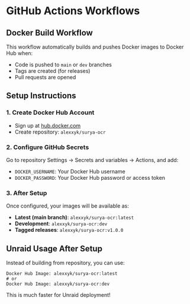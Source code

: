 # GitHub Actions Workflows

## Docker Build Workflow

This workflow automatically builds and pushes Docker images to Docker Hub when:

- Code is pushed to `main` or `dev` branches
- Tags are created (for releases)
- Pull requests are opened

## Setup Instructions

### 1. Create Docker Hub Account
- Sign up at [hub.docker.com](https://hub.docker.com)
- Create repository: `alexxyk/surya-ocr`

### 2. Configure GitHub Secrets
Go to repository Settings → Secrets and variables → Actions, and add:

- `DOCKER_USERNAME`: Your Docker Hub username
- `DOCKER_PASSWORD`: Your Docker Hub password or access token

### 3. After Setup
Once configured, your images will be available as:

- **Latest (main branch)**: `alexxyk/surya-ocr:latest`
- **Development**: `alexxyk/surya-ocr:dev`
- **Tagged releases**: `alexxyk/surya-ocr:v1.0.0`

## Unraid Usage After Setup

Instead of building from repository, you can use:

```
Docker Hub Image: alexxyk/surya-ocr:latest
# or
Docker Hub Image: alexxyk/surya-ocr:dev
```

This is much faster for Unraid deployment!
